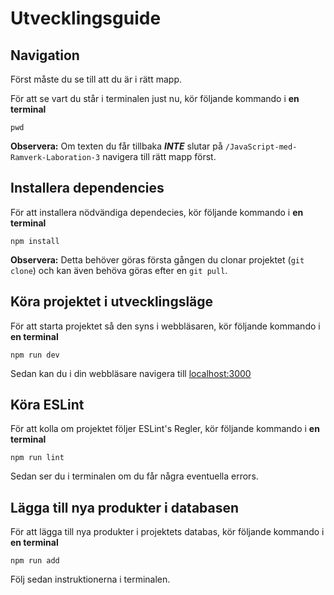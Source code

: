 # Utvecklingsguide

## Navigation

Först måste du se till att du är i rätt mapp. <br />

För att se vart du står i terminalen just nu, kör följande kommando i **en terminal**

```
pwd
```

**Observera:** Om texten du får tillbaka **_INTE_** slutar på `/JavaScript-med-Ramverk-Laboration-3` navigera till rätt mapp först.

## Installera dependencies

För att installera nödvändiga dependecies, kör följande kommando i **en terminal**

```
npm install
```

**Observera:** Detta behöver göras första gången du clonar projektet (`git clone`) och kan även behöva göras efter en `git pull`.

## Köra projektet i utvecklingsläge

För att starta projektet så den syns i webbläsaren, kör följande kommando i **en terminal**

```
npm run dev
```

Sedan kan du i din webbläsare navigera till [localhost:3000](http://localhost:3000/)

## Köra ESLint

För att kolla om projektet följer ESLint's Regler, kör följande kommando i **en terminal**

```
npm run lint
```

Sedan ser du i terminalen om du får några eventuella errors.

## Lägga till nya produkter i databasen

För att lägga till nya produkter i projektets databas, kör följande kommando i **en terminal**

```
npm run add
```

Följ sedan instruktionerna i terminalen.
